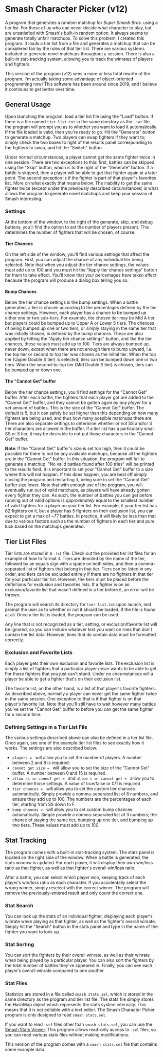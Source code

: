 # Smash Character Picker (v12)

A program that generates a random matchup for *Super Smash Bros.* using a tier list. For those of us who can never decide what character to play, but are unsatisfied with Smash's built-in random option. It always seems to generate totally unfair matchups. To solve this problem, I created this program. It loads a tier list from a file and generates a matchup that can be considered fair by the rules of that tier list. There are various systems included to generate novel matchups throughout a session. There is also a built-in stat-tracking system, allowing you to track the winrates of players and fighters.

This version of the program (v12) sees a more or less total rewrite of the program. I'm actually taking some advantage of object-oriented programming now! This software has been around since 2019, and I believe it continues to get better over time.

## General Usage

Upon launching the program, load a tier list file using the "Load" button. If there is a file named `tier list.txt` in the same directory as the `.jar` file, the program will prompt you as to whether you want to load it automatically. If the file loaded is valid, then you're ready to go. Hit the "Generate" button to generate a matchup. Two players can swap fighters if they want to; simply check the two boxes to right of the results panel corresponding to the fighters to swap, and hit the "Switch" button.

Under normal circumstances, a player cannot get the same fighter twice in one session. There are two exceptions to this: first, battles can be skipped using the "Skip" button, which is to the right of the "Generate" button. If a battle is skipped, then a player will be able to get that fighter again at a later point. The second exception is if the fighter is part of that player's favorites list. More on what exactly that means below. The inability to get the same fighter twice (except under the previously described circumstances) is what allows the program to generate novel matchups and keep your session of Smash interesting.

### Settings

At the bottom of the window, to the right of the generate, skip, and debug buttons, you'll find the option to set the number of players present. This determines the number of fighters that will be chosen, of course.

#### Tier Chances

On the left side of the window, you'll find various settings that affect the program. First, you can adjust the chance of any individual tier being selected. Note that when you adjust the tier chance settings, the values must add up to 100 and you must hit the "Apply tier chance settings" button for them to take effect. You'll know that your percentages have taken effect because the program will produce a dialog box telling you so.

#### Bump Chances

Below the tier chance settings is the bump settings. When a battle generated, a tier is chosen according to the percentages defined by the tier chance settings. However, each player has a chance to be bumped *up* either one or two sub-tiers. For example, the chosen tier may be Mid A tier, but players could be bumped up to Upper A or Lower S tiers. The chances of being bumped up one or two tiers, or simply staying in the same tier that was initially chosen, is defined by the bump chances. These are also applied by hitting the "Apply tier chance settings" button, and like the tier chances, these values must add up to 100. Tiers are always bumped *up*, never down, except when there are not enough tiers to bump upward, i.e. the top tier or second to top tier was chosen as the initial tier. When the top tier (Upper Double S tier) is selected, tiers can be bumped down one or two tiers. When the second-to-top tier (Mid Double S tier) is chosen, tiers can be bumped up or down one.

#### The "Cannot Get" buffer

Below the tier chance settings, you'll find settings for the "Cannot Get" buffer. After each battle, the fighters that each player got are added to the "Cannot Get" buffer, and they cannot be gotten again *by any player* for a set amount of battles. This is the size of the "Cannot Get" buffer. The default is 5, but it can safely be set higher than this depending on how many fighters are being used, and thus how many possible matchups there are. There are also separate settings to determine whether or not SS and/or S tier characters are allowed in the buffer. If a tier list has a particularly small SS or S tier, it may be desirable to not put those characters in the "Cannot Get" buffer.

**Note**: If the "Cannot Get" buffer's size is set too high, then it could be possible for there to not be any available matchups, because all the fighters are in the "Cannot Get" buffer. In this situation, the program will fail to generate a matchup. "No valid battles found after 100 tries" will be printed to the results field. It is important to set your "Cannot Get" buffer to a size where this will not happen. If this does happen, you are best off simply closing the program and restarting it, being sure to set the "Cannot Get" buffer size lower. Note that with enough use of the program, you will eventually run out of valid matchups, as players will have already gotten every fighter they can. As such, the number of battles you can get before running out of valid options is *approximately* equal to the smallest number of valid fighters for a player on your tier list. For example, if your tier list has 82 fighters on it, but a player has 5 fighters on their exclusion list, you can expect to get a max of ~77 battles. In practice, it will likely be less than that due to various factors such as the number of fighters in each tier and pure luck based on the matchups generated.

## Tier List Files

Tier lists are stored in a `.txt` file. Check out the provided tier list files for an example of how to format it. Tiers are denoted by the name of the tier, followed by an equals sign with a space on both sides, and then a comma-separated list of fighters that belong in that tier. Tiers can be listed in any order, and tiers can be excluded entirely if there are no fighters in that tier for your particular tier list. However, the tiers must be placed before the definitions for exclusion and favorites lists. If a fighter is on an exclusion/favorite list that wasn't defined in a tier before it, an error will be thrown.

The program will search its directory for `tier list.txt` upon launch, and prompt the user as to whether or not it should be loaded, if the file is found at all. Once a tier list is loaded, the program can be used.

Any line that is not recognized as a tier, setting, or exclusion/favorite list will be ignored, so you can include whatever text you want on lines that don't contain tier list data. However, lines that do contain data must be formatted correctly.

### Exclusion and Favorite Lists

Each player gets their own exclusion and favorite lists. The exclusion list is simply a list of fighters that a particular player *never* wants to be able to get. For those fighters that you just can't stand. Under no circumstances will a player be able to get a fighter that's on their exclusion list.

The favorite list, on the other hand, is a list of that player's favorite fighters. As described above, normally a player can never get the same fighter twice in the same session. One exception to that is if that fighter is on that player's favorite list. Note that you'll still have to wait however many battles you've set the "Cannot Get" buffer to before you can get the same fighter for a second time.

### Defining Settings in a Tier List File

The various settings described above can also be defined in a tier list file. Once again, see one of the example tier list files to see exactly how it works. The settings are also described below.

- `players = ` will allow you to set the number of players. A number between 2 and 8 is required.
- `cannot get size = ` will allow you to set the size of the "Cannot Get" buffer. A number between 0 and 15 is required.
- `allow ss in cannot get = ` and `allow s in cannot get = ` allow you to determine those settings. A value of true/false or 0/1 is required.
- `tier chances = ` will allow you to set the custom tier chances automatically. Simply provide a comma-separated list of 8 numbers, and ensure they add up to 100. The numbers are the percentages of each tier, starting from SS down to F.
- `bump chances = ` will allow you to set custom bump chances automatically. Simple provide a comma-separated list of 3 numbers; the chance of staying the same tier, bumping up one tier, and bumping up two tiers. These values must add up to 100.

## Stat Tracking

The program comes with a built-in stat-tracking system. The stats panel is located on the right side of the window. When a battle is generated, the stats window is updated. For each player, it will display their own win/loss ratio as that fighter, as well as that fighter's overall win/loss ratio.

After a battle, you can select which player won, keeping track of each player's win/loss ratio as each character. If you accidentally select the wrong winner, simply reselect with the correct winner. The program will remove the previously-entered result and only count the correct one.

### Stat Search

You can look up the stats of an individual fighter, displaying each player's winrate when playing as that fighter, as well as the fighter's overall winrate. Simply hit the "Search" button in the stats panel and type in the name of the fighter you want to look up.

### Stat Sorting

You can sort the fighters by their overall winrate, as well as their winrate when being played by a particular player. You can also sort the fighters by the total number of battles they've appeared in. Finally, you can see each player's overall winrate compared to one another.

### Stat Files

Statistics are stored in a file called `smash stats.sel`, which is stored in the same directory as the program and tier list file. The stats file simply stores the HashMap object which represents the stats system internally. This means that it is not editable with a text editor. The Smash Character Picker program is only designed to read `smash stats.sel`.

If you want to read `.sel` files other than `smash stats.sel`, you can use the [Smash Stats Viewer](https://github.com/jordanknapp00/Smash-Stats-Viewer). This program allows read-only access to `.sel` files, so you can read various stats files without making modifications.

This version of the program comes with a `smash stats.sel` file that contains some example data.
